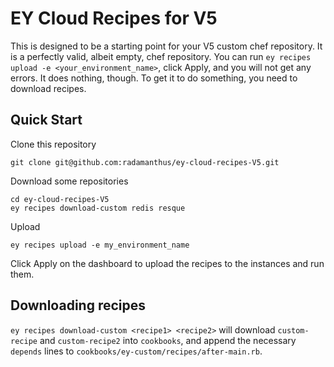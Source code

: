 # EY Cloud Recipes for V5

This is designed to be a starting point for your V5 custom chef repository. It is a perfectly valid, albeit empty, chef repository. You can run `ey recipes upload -e <your_environment_name>`, click Apply, and you will not get any errors. It does nothing, though. To get it to do something, you need to download recipes.

## Quick Start

Clone this repository

```
git clone git@github.com:radamanthus/ey-cloud-recipes-V5.git
```

Download some repositories

```
cd ey-cloud-recipes-V5
ey recipes download-custom redis resque
```

Upload

```
ey recipes upload -e my_environment_name
```

Click Apply on the dashboard to upload the recipes to  the instances and run them.

## Downloading recipes

`ey recipes download-custom <recipe1> <recipe2>` will download `custom-recipe` and `custom-recipe2` into `cookbooks`, and append the necessary `depends` lines to `cookbooks/ey-custom/recipes/after-main.rb`.

